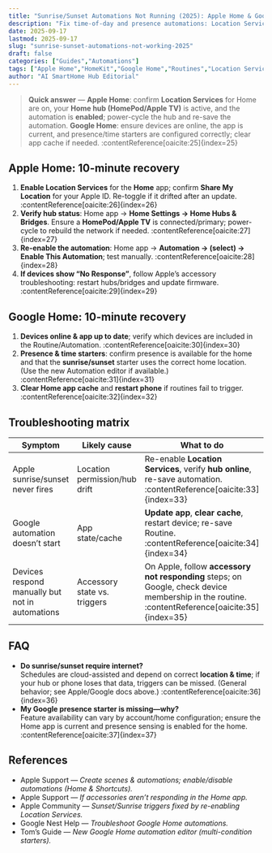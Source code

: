 ```yaml
---
title: "Sunrise/Sunset Automations Not Running (2025): Apple Home & Google Home"
description: "Fix time-of-day and presence automations: Location Services, home hub status, app cache, and known vendor steps to restore reliable triggers."
date: 2025-09-17
lastmod: 2025-09-17
slug: "sunrise-sunset-automations-not-working-2025"
draft: false
categories: ["Guides","Automations"]
tags: ["Apple Home","HomeKit","Google Home","Routines","Location Services","Presence"]
author: "AI SmartHome Hub Editorial"
---
```


> **Quick answer** — **Apple Home**: confirm **Location Services** for Home are on, your **Home hub (HomePod/Apple TV)** is active, and the automation is **enabled**; power-cycle the hub and re-save the automation. **Google Home**: ensure devices are online, the app is current, and presence/time starters are configured correctly; clear app cache if needed. :contentReference[oaicite:25]{index=25}

## Apple Home: 10-minute recovery
1. **Enable Location Services** for the **Home** app; confirm **Share My Location** for your Apple ID. Re-toggle if it drifted after an update. :contentReference[oaicite:26]{index=26}  
2. **Verify hub status**: Home app → **Home Settings → Home Hubs & Bridges**. Ensure a **HomePod/Apple TV** is connected/primary; power-cycle to rebuild the network if needed. :contentReference[oaicite:27]{index=27}  
3. **Re-enable the automation**: Home app → **Automation → (select) → Enable This Automation**; test manually. :contentReference[oaicite:28]{index=28}  
4. **If devices show “No Response”**, follow Apple’s accessory troubleshooting: restart hubs/bridges and update firmware. :contentReference[oaicite:29]{index=29}

## Google Home: 10-minute recovery
1. **Devices online & app up to date**; verify which devices are included in the Routine/Automation. :contentReference[oaicite:30]{index=30}  
2. **Presence & time starters**: confirm presence is available for the home and that the **sunrise/sunset** starter uses the correct home location. (Use the new Automation editor if available.) :contentReference[oaicite:31]{index=31}  
3. **Clear Home app cache** and **restart phone** if routines fail to trigger. :contentReference[oaicite:32]{index=32}

## Troubleshooting matrix
| Symptom                                         | Likely cause                  | What to do                                                   |
| ----------------------------------------------- | ----------------------------- | ------------------------------------------------------------ |
| Apple sunrise/sunset never fires                | Location permission/hub drift | Re-enable **Location Services**, verify **hub online**, re-save automation. :contentReference[oaicite:33]{index=33} |
| Google automation doesn’t start                 | App state/cache               | **Update app**, **clear cache**, restart device; re-save Routine. :contentReference[oaicite:34]{index=34} |
| Devices respond manually but not in automations | Accessory state vs. triggers  | On Apple, follow **accessory not responding** steps; on Google, check device membership in the routine. :contentReference[oaicite:35]{index=35} |

## FAQ
- **Do sunrise/sunset require internet?**  
  Schedules are cloud-assisted and depend on correct **location & time**; if your hub or phone loses that data, triggers can be missed. (General behavior; see Apple/Google docs above.) :contentReference[oaicite:36]{index=36}  
- **My Google presence starter is missing—why?**  
  Feature availability can vary by account/home configuration; ensure the Home app is current and presence sensing is enabled for the home. :contentReference[oaicite:37]{index=37}

## References
- Apple Support — *Create scenes & automations; enable/disable automations (Home & Shortcuts).*  
- Apple Support — *If accessories aren’t responding in the Home app.*  
- Apple Community — *Sunset/Sunrise triggers fixed by re-enabling Location Services.*  
- Google Nest Help — *Troubleshoot Google Home automations.*  
- Tom’s Guide — *New Google Home automation editor (multi-condition starters).*  